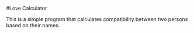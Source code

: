 #Love Calculator

This is a simple program that calculates compatibility between two persons based on their names. 
